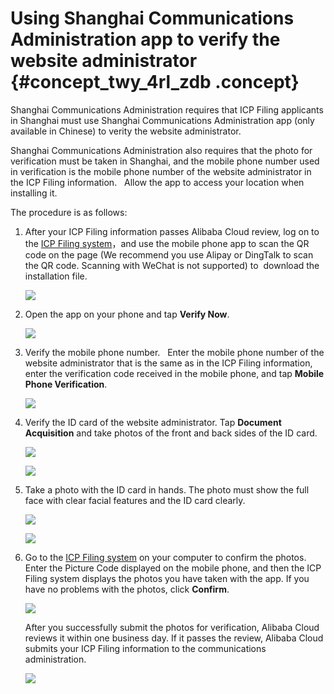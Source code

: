 # Using Shanghai Communications Administration app to verify the website administrator {#concept_twy_4rl_zdb .concept}

Shanghai Communications Administration requires that ICP Filing applicants in Shanghai must use Shanghai Communications Administration app \(only available in Chinese\) to verity the website administrator.

Shanghai Communications Administration also requires that the photo for verification must be taken in Shanghai, and the mobile phone number used in verification is the mobile phone number of the website administrator in the ICP Filing information.   Allow the app to access your location when installing it.

The procedure is as follows:

1.  After your ICP Filing information passes Alibaba Cloud review, log on to the [ICP Filing system](https://beian.aliyun.com/)，and use the mobile phone app to scan the QR code on the page \(We recommend you use Alipay or DingTalk to scan the QR code. Scanning with WeChat is not supported\) to  download the installation file. 

    ![](http://static-aliyun-doc.oss-cn-hangzhou.aliyuncs.com/assets/img/14205/5581_en-US.png)

2.  Open the app on your phone and tap **Verify Now**.

    ![](http://static-aliyun-doc.oss-cn-hangzhou.aliyuncs.com/assets/img/14205/5582_en-US.png)

3.  Verify the mobile phone number.   Enter the mobile phone number of the website administrator that is the same as in the ICP Filing information, enter the verification code received in the mobile phone, and tap **Mobile Phone Verification**.

    ![](http://static-aliyun-doc.oss-cn-hangzhou.aliyuncs.com/assets/img/14205/5583_en-US.PNG)

4.  Verify the ID card of the website administrator. Tap **Document Acquisition** and take photos of the front and back sides of the ID card.

    ![](http://static-aliyun-doc.oss-cn-hangzhou.aliyuncs.com/assets/img/14205/5584_en-US.PNG)

    ![](http://static-aliyun-doc.oss-cn-hangzhou.aliyuncs.com/assets/img/14205/5585_en-US.PNG)

5.  Take a photo with the ID card in hands. The photo must show the full face with clear facial features and the ID card clearly.

    ![](http://static-aliyun-doc.oss-cn-hangzhou.aliyuncs.com/assets/img/14205/5586_en-US.PNG)

    ![](http://static-aliyun-doc.oss-cn-hangzhou.aliyuncs.com/assets/img/14205/5587_en-US.png)

6.  Go to the [ICP Filing system](https://beian.aliyun.com/) on your computer to confirm the photos. Enter the Picture Code displayed on the mobile phone, and then the ICP Filing system displays the photos you have taken with the app. If you have no problems with the photos, click **Confirm**.

    ![](http://static-aliyun-doc.oss-cn-hangzhou.aliyuncs.com/assets/img/14205/5588_en-US.png)

    After you successfully submit the photos for verification, Alibaba Cloud reviews it within one business day. If it passes the review, Alibaba Cloud submits your ICP Filing information to the communications administration.

    ![](http://static-aliyun-doc.oss-cn-hangzhou.aliyuncs.com/assets/img/14205/5589_en-US.png)


